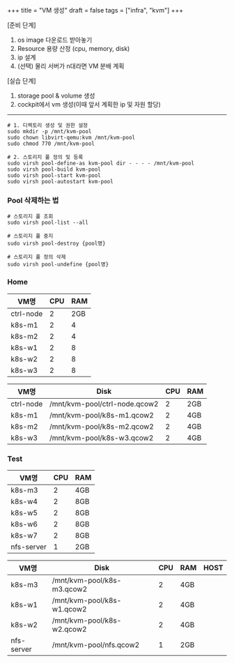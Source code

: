 +++
title = "VM 생성"
draft = false
tags = ["infra", "kvm"]
+++

[준비 단계]
1. os image 다운로드 받아놓기
2. Resource 용량 산정 (cpu, memory, disk)
3. ip 설계
4. (선택) 물리 서버가 n대라면 VM 분배 계획

[실습 단계]
1. storage pool & volume 생성
2. cockpit에서 vm 생성(이때 앞서 계획한 ip 및 자원 할당)

---
```
# 1. 디렉토리 생성 및 권한 설정
sudo mkdir -p /mnt/kvm-pool
sudo chown libvirt-qemu:kvm /mnt/kvm-pool
sudo chmod 770 /mnt/kvm-pool

# 2. 스토리지 풀 정의 및 등록
sudo virsh pool-define-as kvm-pool dir - - - - /mnt/kvm-pool
sudo virsh pool-build kvm-pool
sudo virsh pool-start kvm-pool
sudo virsh pool-autostart kvm-pool
```

### Pool 삭제하는 법
```
# 스토리지 풀 조회
sudo virsh pool-list --all

# 스토리지 풀 중지
sudo virsh pool-destroy {pool명}

# 스토리지 풀 정의 삭제
sudo virsh pool-undefine {pool명}
```

### Home
|VM명|CPU|RAM|
|-|-|-|
|ctrl-node|2|2GB|
|k8s-m1|2|4|
|k8s-m2|2|4|
|k8s-w1|2|8|
|k8s-w2|2|8|
|k8s-w3|2|8|

|VM명|Disk|CPU|RAM|
|-|-|-|-|
|ctrl-node|/mnt/kvm-pool/ctrl-node.qcow2|2|2GB|
|k8s-m1|/mnt/kvm-pool/k8s-m1.qcow2|2|4GB|
|k8s-m2|/mnt/kvm-pool/k8s-m2.qcow2|2|4GB|
|k8s-w3|/mnt/kvm-pool/k8s-w3.qcow2|2|4GB|



### Test
|VM명|CPU|RAM|
|-|-|-|
|k8s-m3|2|4GB|
|k8s-w4|2|8GB|
|k8s-w5|2|8GB|
|k8s-w6|2|8GB|
|k8s-w7|2|8GB|
|nfs-server|1|2GB|


|VM명|Disk|CPU|RAM|HOST
|-|-|-|-|-|
|k8s-m3| /mnt/kvm-pool/k8s-m3.qcow2 | 2| 4GB |
|k8s-w1| /mnt/kvm-pool/k8s-w1.qcow2 | 2| 4GB |
|k8s-w2| /mnt/kvm-pool/k8s-w2.qcow2 | 2| 4GB |
|nfs-server| /mnt/kvm-pool/nfs.qcow2 | 1| 2GB |
